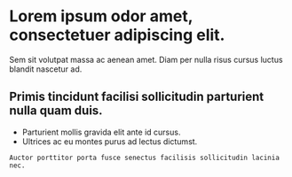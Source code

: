 # Lorem ipsum odor amet, consectetuer adipiscing elit. 

Sem sit volutpat massa ac aenean amet. Diam per nulla risus cursus luctus blandit nascetur ad. 

## Primis tincidunt facilisi sollicitudin parturient nulla quam duis. 

- Parturient mollis gravida elit ante id cursus. 
- Ultrices ac eu montes purus ad lectus dictumst. 
```
Auctor porttitor porta fusce senectus facilisis sollicitudin lacinia nec.
```